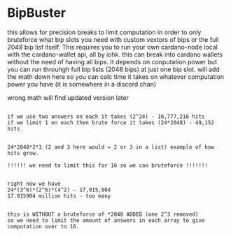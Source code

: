 # BipBuster
this allows for precision breaks to limit computation in order to only bruteforce what bip slots you need with custom vextors of bips or the full 2048 bip list itself. This requires you to run your own cardano-node local with the cardano-wallet api, all by iohk. 
this can break into cardano wallets without the need of having all bips. It depends on conputation power but you can run throuhgh full bip lists (2048 bips) at just one bip slot.
will add the math down here so you can calc time it takes on whatever computation power you have (it is somewhere in a discord chan)



wrong math will find updated version later 

```

if we use two answers on each it takes (2^24) - 16,777,216 hits
if we limit 1 on each then brute force it takes (24*2048) - 49,152 hits


24*2048*2*3 (2 and 3 here would = 2 or 3 in a list) example of how hits grow.

!!!!!! we need to limit this for 16 so we can bruteforce !!!!!!!


right now we have
24*(3^6)*(2^6)*(4^2) - 17,915,904
17.915904 million hits - too many 


this is WITHOUT a bruteforce of *2048 ADDED (one 2^3 removed)
so we need to limit the amount of answers in each array to give computation over to 16. 
```
